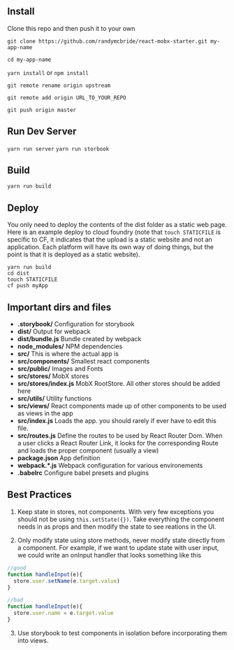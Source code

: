 ## Install
Clone this repo and then push it to your own

`git clone https://github.com/randymcbride/react-mobx-starter.git my-app-name`

`cd my-app-name`

`yarn install` or `npm install`

`git remote rename origin upstream`

`git remote add origin URL_TO_YOUR_REPO`

`git push origin master`

## Run Dev Server
`yarn run server`
`yarn run storbook`

## Build
`yarn run build`

## Deploy
You only need to deploy the contents of the dist folder as a static web page. Here is an example deploy to cloud foundry (note that `touch STATICFILE` is specific to CF, it indicates that the upload is a static website and not an application. Each platform will have its own way of doing things, but the point is that it is deployed as a static website).
```
yarn run build
cd dist
touch STATICFILE
cf push myApp
```

## Important dirs and files
* __.storybook/__ Configuration for storybook
* __dist/__ Output for webpack
* __dist/bundle.js__ Bundle created by webpack
* __node_modules/__ NPM dependencies
* __src/__ This is where the actual app is
* __src/components/__ Smallest react components
* __src/public/__ Images and Fonts
* __src/stores/__ MobX stores
* __src/stores/index.js__ MobX RootStore. All other stores should be added here
* __src/utils/__ Utility functions
* __src/views/__ React components made up of other components to be used as views in the app
* __src/index.js__ Loads the app. you should rarely if ever have to edit this file.
* __src/routes.js__ Define the routes to be used by React Router Dom. When a user clicks a React Router Link, it looks for the corresponding Route and loads the proper component (usually a view)
* __package.json__ App definition
* __webpack.*.js__ Webpack configuration for various environements
* __.babelrc__ Configure babel presets and plugins

## Best Practices
1. Keep state in stores, not components. With very few exceptions you should not be using `this.setState({})`. Take everything the component needs in as props and then modify the state to see reations in the UI.

2. Only modify state using store methods, never modify state directly from a component. For example, if we want to update state with user input, we could write an onInput handler that looks something like this
```javascript
//good
function handleInput(e){
  store.user.setName(e.target.value)
}

//bad
function handleInput(e){
  store.user.name = e.target.value
}
  ```
  
  3. Use storybook to test components in isolation before incorporating them into views.


